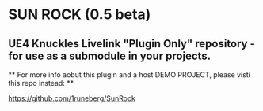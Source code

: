 # SUN ROCK (0.5 beta)

## UE4 Knuckles Livelink "Plugin Only" repository - for use as a submodule in your projects.

** For more info aobut this plugin and a host DEMO PROJECT, please visti this repo instead: **

https://github.com/1runeberg/SunRock
